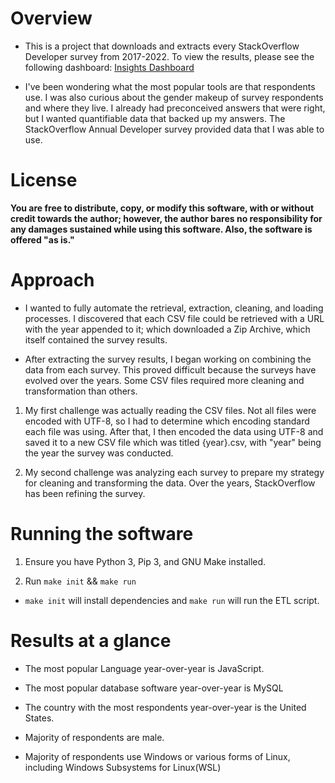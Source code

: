 # Overview  

- This is a project that downloads and extracts every StackOverflow Developer survey from 2017-2022. To view the results, please see the following dashboard: [Insights Dashboard](https://public.tableau.com/app/profile/jacob5151/viz/StackOverflowDeveloperSurveyResults2017-2022/StackOverflowDashboard)

- I've been wondering what the most popular tools are that respondents use. I was also curious about the gender makeup of survey respondents and where they live. I already had preconceived answers that were right, but I wanted quantifiable data that backed up my answers. The StackOverflow Annual Developer survey provided data that I was able to use. 

# License

**You are free to distribute, copy, or modify this software, with or without credit towards the author; however, the author bares no responsibility for any damages sustained while using this software. Also, the software is offered "as is."**

# Approach 
- I wanted to fully automate the retrieval, extraction, cleaning, and loading processes. I discovered that each CSV file could be retrieved with a URL with the year appended to it; which downloaded a Zip Archive, which itself contained the survey results. 

- After extracting the survey results, I began working on combining the data from each survey. This proved difficult because the surveys have evolved over the years. Some CSV files required more cleaning and transformation than others.

1. My first challenge was actually reading the CSV files. Not all files were encoded with UTF-8, so I had to determine which encoding standard each file was using. After that, I then encoded the data using UTF-8 and saved it to a new CSV file which was titled {year}.csv, with "year" being the year the survey was conducted.

2. My second challenge was analyzing each survey to prepare my strategy for cleaning and transforming the data. Over the years, StackOverflow has been refining the survey.





# Running the software
1. Ensure you have Python 3, Pip 3, and GNU Make installed.

2. Run `make init` && `make run`

- `make init` will install dependencies and `make run` will run the ETL script.


# Results at a glance
- The most popular Language year-over-year is JavaScript.

- The most popular database software year-over-year is MySQL

- The country with the most respondents year-over-year is the United States.

- Majority of respondents are male.

- Majority of respondents use Windows or various forms of Linux, including Windows Subsystems for Linux(WSL) 

